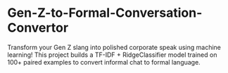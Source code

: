 # Gen-Z-to-Formal-Conversation-Convertor
Transform your Gen Z slang into polished corporate speak using machine learning! This project builds a TF-IDF + RidgeClassifier model trained on 100+ paired examples to convert informal chat to formal language.
